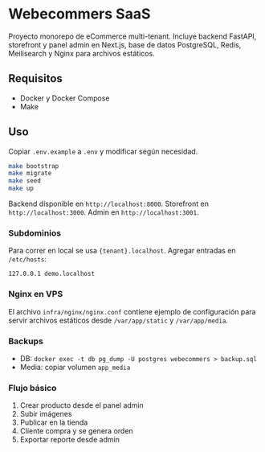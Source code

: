 # Webecommers SaaS

Proyecto monorepo de eCommerce multi-tenant. Incluye backend FastAPI, storefront y panel admin en Next.js, base de datos PostgreSQL, Redis, Meilisearch y Nginx para archivos estáticos.

## Requisitos
- Docker y Docker Compose
- Make

## Uso

Copiar `.env.example` a `.env` y modificar según necesidad.

```bash
make bootstrap
make migrate
make seed
make up
```

Backend disponible en `http://localhost:8000`. Storefront en `http://localhost:3000`. Admin en `http://localhost:3001`.

### Subdominios
Para correr en local se usa `{tenant}.localhost`. Agregar entradas en `/etc/hosts`:
```
127.0.0.1 demo.localhost
```

### Nginx en VPS
El archivo `infra/nginx/nginx.conf` contiene ejemplo de configuración para servir archivos estáticos desde `/var/app/static` y `/var/app/media`.

### Backups
- DB: `docker exec -t db pg_dump -U postgres webecommers > backup.sql`
- Media: copiar volumen `app_media`

### Flujo básico
1. Crear producto desde el panel admin
2. Subir imágenes
3. Publicar en la tienda
4. Cliente compra y se genera orden
5. Exportar reporte desde admin

